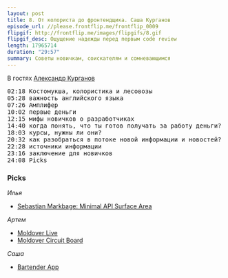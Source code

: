 ```yaml
---
layout: post
title: 8. От колориста до фронтендщика. Саша Курганов
episode_url: //please.frontflip.me/frontflip_0009
flipgif: http://frontflip.me/images/flipgifs/8.gif
flipgif_desc: Ощущение надежды перед первым code review
length: 17965714
duration: "29:57"
summary: Советы новичкам, соискателям и сомневающимся
---
```


В гостях [Александр Курганов](https://twitter.com/Akurganow)

<pre>
02:18 Костомукша, колористика и лесовозы
05:28 важность английского языка
07:26 Амплифер
10:02 первые деньги
12:15 мифы новичков о разработчиках
14:40 когда понять, что ты готов получать за работу деньги?
18:03 курсы, нужны ли они?
20:32 как разобраться в потоке новой информации и новостей?
22:28 источники информации
23:16 заключение для новичков
24:08 Picks
</pre>

### Picks

*Илья*

 - [Sebastian Markbage: Minimal API Surface Area](http://www.youtube.com/watch?v=4anAwXYqLG8)

*Артем*

 - [Moldover Live](http://www.youtube.com/watch?v=5UXG4SWCzGI)
 - [Moldover Circuit Board](http://www.youtube.com/watch?v=T8UzSVFUIc0)

*Саша*

 - [Bartender App](http://www.macbartender.com/)
